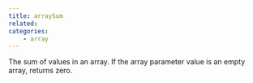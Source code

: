 ```yaml
---
title: arraySum
related:
categories:
    - array
---
```


The sum of values in an array. If the array parameter value is
        an empty array, returns zero.